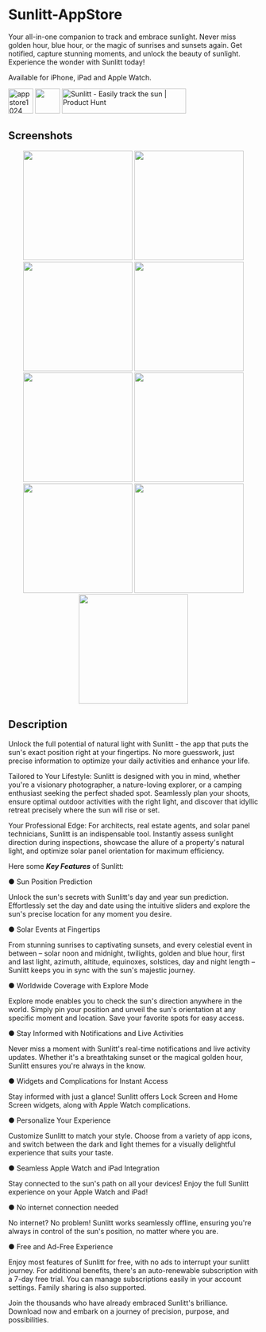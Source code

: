 # Sunlitt-AppStore
Your all-in-one companion to track and embrace sunlight. Never miss golden hour, blue hour, or the magic of sunrises and sunsets again. Get notified, capture stunning moments, and unlock the beauty of sunlight. Experience the wonder with Sunlitt today!

Available for iPhone, iPad and Apple Watch.

<img height="50" alt="appstore1024" src="https://user-images.githubusercontent.com/55358113/235526907-c36a3275-6c1c-4c19-8907-f454e4f358e2.png"> [<img src="https://user-images.githubusercontent.com/55358113/174020637-ca23803f-341c-48ce-b896-1fd4b7423310.svg" height="50">](https://apps.apple.com/app/litt/id1628751457)
<a href="https://www.producthunt.com/posts/sunlitt?utm_source=badge-featured&utm_medium=badge&utm_souce=badge-sunlitt" target="_blank"><img src="https://api.producthunt.com/widgets/embed-image/v1/featured.svg?post_id=405401&theme=light" alt="Sunlitt - Easily&#0032;track&#0032;the&#0032;sun | Product Hunt" style="width: 250px; height: 50px;" width="250" height="54" /></a>

## Screenshots

<p align="center">
<img width=220 src="https://github.com/Sunlitt/Sunlitt-AppStore/assets/55358113/96bda603-3ad7-4133-beb3-f4f789780e63" /> <img width=220 src="https://github.com/Sunlitt/Sunlitt-AppStore/assets/55358113/ed70871a-d937-499d-b9a9-d466085b5b1b" /> <img width=220 src="https://github.com/Sunlitt/Sunlitt-AppStore/assets/55358113/dbe4bd66-d0d4-410f-a3c5-b7f4d91b2a29" /> <img width=220 src="https://github.com/Sunlitt/Sunlitt-AppStore/assets/55358113/38eecaa1-0628-4ab4-903c-2792115f349c" /> <img width=220 src="https://github.com/Sunlitt/Sunlitt-AppStore/assets/55358113/31a276e9-700e-4b72-b120-c99260a22d16" /> <img width=220 src="https://github.com/Sunlitt/Sunlitt-AppStore/assets/55358113/34b2480b-478b-4415-b47f-21cc18f8c08c" /> <img width=220 src="https://github.com/Sunlitt/Sunlitt-AppStore/assets/55358113/75ba12a7-1c28-41b2-8611-7203447fbeed" /> <img width=220 src="https://github.com/Sunlitt/Sunlitt-AppStore/assets/55358113/7200c9ed-a601-4291-a991-ea7f266de8bc" /> <img width=220 src="https://github.com/Sunlitt/Sunlitt-AppStore/assets/55358113/bb804e31-c1d5-457c-84db-a1f2424e74a8" />
</p>

## Description
Unlock the full potential of natural light with Sunlitt - the app that puts the sun's exact position right at your fingertips. No more guesswork, just precise information to optimize your daily activities and enhance your life.

Tailored to Your Lifestyle: Sunlitt is designed with you in mind, whether you're a visionary photographer, a nature-loving explorer, or a camping enthusiast seeking the perfect shaded spot. Seamlessly plan your shoots, ensure optimal outdoor activities with the right light, and discover that idyllic retreat precisely where the sun will rise or set.

Your Professional Edge: For architects, real estate agents, and solar panel technicians, Sunlitt is an indispensable tool. Instantly assess sunlight direction during inspections, showcase the allure of a property's natural light, and optimize solar panel orientation for maximum efficiency.

Here some ***Key Features*** of Sunlitt: 

● Sun Position Prediction

Unlock the sun's secrets with Sunlitt's day and year sun prediction. Effortlessly set the day and date using the intuitive sliders and explore the sun's precise location for any moment you desire.

● Solar Events at Fingertips

From stunning sunrises to captivating sunsets, and every celestial event in between – solar noon and midnight, twilights, golden and blue hour, first and last light, azimuth, altitude, equinoxes, solstices, day and night length – Sunlitt keeps you in sync with the sun's majestic journey.

● Worldwide Coverage with Explore Mode

Explore mode enables you to check the sun's direction anywhere in the world. Simply pin your position and unveil the sun's orientation at any specific moment and location. Save your favorite spots for easy access.

● Stay Informed with Notifications and Live Activities

Never miss a moment with Sunlitt's real-time notifications and live activity updates. Whether it's a breathtaking sunset or the magical golden hour, Sunlitt ensures you're always in the know. 

● Widgets and Complications for Instant Access

Stay informed with just a glance! Sunlitt offers Lock Screen and Home Screen widgets, along with Apple Watch complications. 

● Personalize Your Experience 

Customize Sunlitt to match your style. Choose from a variety of app icons, and switch between the dark and light themes for a visually delightful experience that suits your taste.

● Seamless Apple Watch and iPad Integration

Stay connected to the sun's path on all your devices! Enjoy the full Sunlitt experience on your Apple Watch and iPad!

●  No internet connection needed

No internet? No problem! Sunlitt works seamlessly offline, ensuring you're always in control of the sun's position, no matter where you are.

● Free and Ad-Free Experience

Enjoy most features of Sunlitt for free, with no ads to interrupt your sunlitt journey. For additional benefits, there's an auto-renewable subscription with a 7-day free trial. You can manage subscriptions easily in your account settings. Family sharing is also supported. 

Join the thousands who have already embraced Sunlitt's brilliance. Download now and embark on a journey of precision, purpose, and possibilities.
